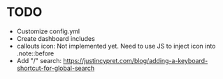 # TODO

- Customize config.yml
- Create dashboard includes
- callouts icon: Not implemented yet. Need to use JS to inject icon into .note::before
- Add "/" search: https://justincypret.com/blog/adding-a-keyboard-shortcut-for-global-search

